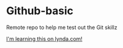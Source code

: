 # Github-basic


Remote repo to help me test out the Git skillz

[I'm learning this on lynda.com!](http://www.lynda.com)
